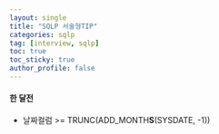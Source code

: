 ```yaml
---
layout: single
title: "SQLP 서술형TIP"
categories: sqlp
tag: [interview, sqlp]
toc: true
toc_sticky: true
author_profile: false
---
```

#### 한 달전

* 날짜컬럼 >= TRUNC(ADD_MONTH**S**(SYSDATE, -1))





